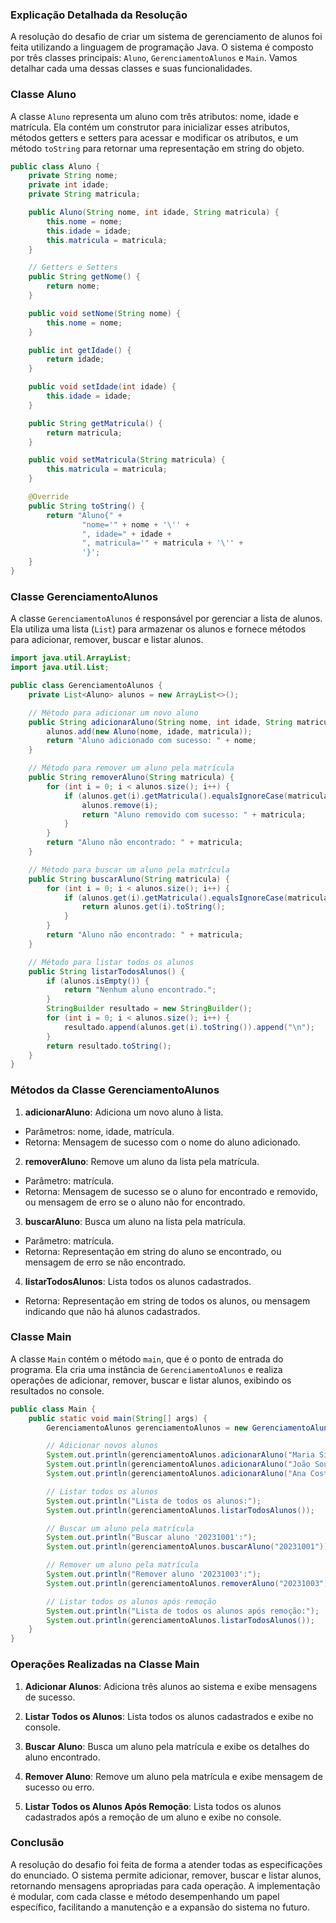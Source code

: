 ### Explicação Detalhada da Resolução

A resolução do desafio de criar um sistema de gerenciamento de alunos foi feita utilizando a linguagem de programação Java. O sistema é composto por três classes principais: `Aluno`, `GerenciamentoAlunos` e `Main`. Vamos detalhar cada uma dessas classes e suas funcionalidades.

### Classe Aluno

A classe `Aluno` representa um aluno com três atributos: nome, idade e matrícula. Ela contém um construtor para inicializar esses atributos, métodos getters e setters para acessar e modificar os atributos, e um método `toString` para retornar uma representação em string do objeto.

```java
public class Aluno {
    private String nome;
    private int idade;
    private String matricula;

    public Aluno(String nome, int idade, String matricula) {
        this.nome = nome;
        this.idade = idade;
        this.matricula = matricula;
    }

    // Getters e Setters
    public String getNome() {
        return nome;
    }

    public void setNome(String nome) {
        this.nome = nome;
    }

    public int getIdade() {
        return idade;
    }

    public void setIdade(int idade) {
        this.idade = idade;
    }

    public String getMatricula() {
        return matricula;
    }

    public void setMatricula(String matricula) {
        this.matricula = matricula;
    }

    @Override
    public String toString() {
        return "Aluno{" +
                "nome='" + nome + '\'' +
                ", idade=" + idade +
                ", matricula='" + matricula + '\'' +
                '}';
    }
}
```

### Classe GerenciamentoAlunos

A classe `GerenciamentoAlunos` é responsável por gerenciar a lista de alunos. Ela utiliza uma lista (`List`) para armazenar os alunos e fornece métodos para adicionar, remover, buscar e listar alunos.

```java
import java.util.ArrayList;
import java.util.List;

public class GerenciamentoAlunos {
    private List<Aluno> alunos = new ArrayList<>();

    // Método para adicionar um novo aluno
    public String adicionarAluno(String nome, int idade, String matricula) {
        alunos.add(new Aluno(nome, idade, matricula));
        return "Aluno adicionado com sucesso: " + nome;
    }

    // Método para remover um aluno pela matrícula
    public String removerAluno(String matricula) {
        for (int i = 0; i < alunos.size(); i++) {
            if (alunos.get(i).getMatricula().equalsIgnoreCase(matricula)) {
                alunos.remove(i);
                return "Aluno removido com sucesso: " + matricula;
            }
        }
        return "Aluno não encontrado: " + matricula;
    }

    // Método para buscar um aluno pela matrícula
    public String buscarAluno(String matricula) {
        for (int i = 0; i < alunos.size(); i++) {
            if (alunos.get(i).getMatricula().equalsIgnoreCase(matricula)) {
                return alunos.get(i).toString();
            }
        }
        return "Aluno não encontrado: " + matricula;
    }

    // Método para listar todos os alunos
    public String listarTodosAlunos() {
        if (alunos.isEmpty()) {
            return "Nenhum aluno encontrado.";
        }
        StringBuilder resultado = new StringBuilder();
        for (int i = 0; i < alunos.size(); i++) {
            resultado.append(alunos.get(i).toString()).append("\n");
        }
        return resultado.toString();
    }
}
```

### Métodos da Classe GerenciamentoAlunos

1. **adicionarAluno**: Adiciona um novo aluno à lista.   

*   Parâmetros: nome, idade, matrícula.   
*   Retorna: Mensagem de sucesso com o nome do aluno adicionado.

2. **removerAluno**: Remove um aluno da lista pela matrícula.   

*   Parâmetro: matrícula.   
*   Retorna: Mensagem de sucesso se o aluno for encontrado e removido, ou mensagem de erro se o aluno não for encontrado.

3. **buscarAluno**: Busca um aluno na lista pela matrícula.   

*   Parâmetro: matrícula.   
*   Retorna: Representação em string do aluno se encontrado, ou mensagem de erro se não encontrado.

4. **listarTodosAlunos**: Lista todos os alunos cadastrados.   

*   Retorna: Representação em string de todos os alunos, ou mensagem indicando que não há alunos cadastrados.

### Classe Main

A classe `Main` contém o método `main`, que é o ponto de entrada do programa. Ela cria uma instância de `GerenciamentoAlunos` e realiza operações de adicionar, remover, buscar e listar alunos, exibindo os resultados no console.

```java
public class Main {
    public static void main(String[] args) {
        GerenciamentoAlunos gerenciamentoAlunos = new GerenciamentoAlunos();

        // Adicionar novos alunos
        System.out.println(gerenciamentoAlunos.adicionarAluno("Maria Silva", 20, "20231001"));
        System.out.println(gerenciamentoAlunos.adicionarAluno("João Souza", 22, "20231002"));
        System.out.println(gerenciamentoAlunos.adicionarAluno("Ana Costa", 19, "20231003"));

        // Listar todos os alunos
        System.out.println("Lista de todos os alunos:");
        System.out.println(gerenciamentoAlunos.listarTodosAlunos());

        // Buscar um aluno pela matrícula
        System.out.println("Buscar aluno '20231001':");
        System.out.println(gerenciamentoAlunos.buscarAluno("20231001"));

        // Remover um aluno pela matrícula
        System.out.println("Remover aluno '20231003':");
        System.out.println(gerenciamentoAlunos.removerAluno("20231003"));

        // Listar todos os alunos após remoção
        System.out.println("Lista de todos os alunos após remoção:");
        System.out.println(gerenciamentoAlunos.listarTodosAlunos());
    }
}
```

### Operações Realizadas na Classe Main

1. **Adicionar Alunos**: Adiciona três alunos ao sistema e exibe mensagens de sucesso.

2. **Listar Todos os Alunos**: Lista todos os alunos cadastrados e exibe no console.

3. **Buscar Aluno**: Busca um aluno pela matrícula e exibe os detalhes do aluno encontrado.

4. **Remover Aluno**: Remove um aluno pela matrícula e exibe mensagem de sucesso ou erro.

5. **Listar Todos os Alunos Após Remoção**: Lista todos os alunos cadastrados após a remoção de um aluno e exibe no console.

### Conclusão

A resolução do desafio foi feita de forma a atender todas as especificações do enunciado. O sistema permite adicionar, remover, buscar e listar alunos, retornando mensagens apropriadas para cada operação. A implementação é modular, com cada classe e método desempenhando um papel específico, facilitando a manutenção e a expansão do sistema no futuro.